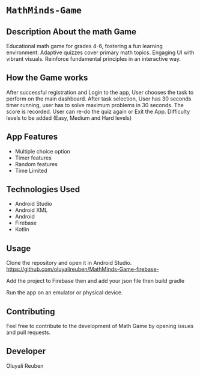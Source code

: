 # `MathMinds-Game`
## Description About the math Game
Educational math game for grades 4-6, fostering a fun learning environment. Adaptive quizzes cover primary math topics. Engaging UI with vibrant visuals. Reinforce fundamental principles in an interactive way.

## How the Game works
After successful registration and Login to the app, User chooses the task to perform on the main dashboard. After task selection, 
User has 30 seconds timer running, user has to solve maximum problems in
30 seconds. The score is recorded.
User can re-do the quiz again or Exit the App.
Difficulty levels to be added (Easy, Medium and Hard levels)


## App Features
- Multiple choice option
- Timer features
- Random features
- Time Limited

## Technologies Used

- Android Studio
- Android XML
- Android 
- Firebase
- Kotlin


## Usage

Clone the repository and open it in Android Studio.  
https://github.com/oluyalireuben/MathMinds-Game-firebase-

Add the project to Firebase then and add your json file then build gradle

Run the app on an emulator or physical device.


## Contributing

Feel free to contribute to the development of Math Game by opening issues and pull requests.

## Developer

Oluyali Reuben





